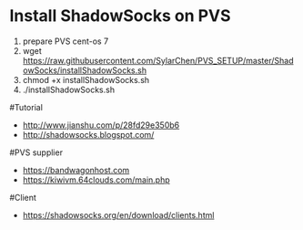 # Install ShadowSocks on PVS
1. prepare PVS cent-os 7
2. wget https://raw.githubusercontent.com/SylarChen/PVS_SETUP/master/ShadowSocks/installShadowSocks.sh
3. chmod +x installShadowSocks.sh
4. ./installShadowSocks.sh

#Tutorial
* http://www.jianshu.com/p/28fd29e350b6
* http://shadowsocks.blogspot.com/

#PVS supplier
* https://bandwagonhost.com
* https://kiwivm.64clouds.com/main.php

#Client
* https://shadowsocks.org/en/download/clients.html
